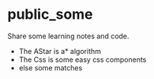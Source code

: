 # public_some
Share some learning notes and code.

+ The AStar is a* algorithm
+ The Css is some easy css components
+ else some matches
